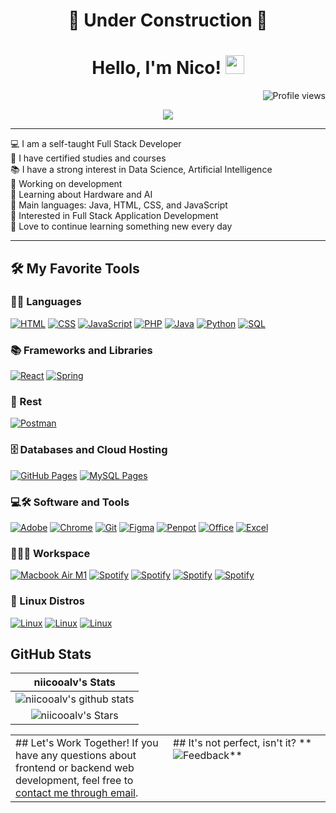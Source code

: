 <h1 align="center">🚧 Under Construction 🚧</h1>

<h1 align="center">
Hello, I'm Nico!
  <img src="https://media.giphy.com/media/hvRJCLFzcasrR4ia7z/giphy.gif" width="30"></h1> 

<img src="https://komarev.com/ghpvc/?username=niicooalv&color=green" alt="Profile views" align='right'/>
<br/>

<p align="center">
  <a href="https://github.com/niicooalv/readme-typing-svg"><img src="https://readme-typing-svg.herokuapp.com?lines=Game+Dev+Student;Full+Stack+Web+Developer;Freelancer;DS%20%7C%20AI%20%7C%20ML%20Enthusiast;Always%20Learning&center=true&width=500&height=50"></a>
</p>

<hr>

💻 I am a self-taught Full Stack Developer  
📝 I have certified studies and courses  
📚 I have a strong interest in Data Science, Artificial Intelligence  
🔭 Working on development  
🌱 Learning about Hardware and AI  
🌟 Main languages: Java, HTML, CSS, and JavaScript  
🚩 Interested in Full Stack Application Development  
💖 Love to continue learning something new every day

<hr>

## 🛠️ My Favorite Tools

### 👨‍💻 Languages
<p>
    <a href="#"><img alt="HTML" src="https://img.shields.io/badge/HTML%20-%23E34F26.svg?logo=html5&logoColor=white"></a>
    <a href="#"><img alt="CSS" src="https://img.shields.io/badge/CSS%20-%231572B6.svg?logo=css3&logoColor=white"></a>
    <a href="#"><img alt="JavaScript" src="https://img.shields.io/badge/JavaScript%20-%23F7DF1E.svg?logo=javascript&logoColor=black"></a>
    <a href="#"><img alt="PHP" src="https://img.shields.io/badge/PHP-%23777BB4.svg?logo=php&logoColor=white"></a>
    <a href="#"><img alt="Java" src="https://img.shields.io/badge/Java-%23007396.svg?logo=java&logoColor=white"></a>
    <a href="#"><img alt="Python" src="https://img.shields.io/badge/Python%20-%2314354C.svg?logo=python&logoColor=white"></a>
    <a href="#"><img alt="SQL" src="https://img.shields.io/badge/SQL%20-%23025E8C.svg?logo=amazon-dynamodb&logoColor=white"></a>
</p>

### 📚 Frameworks and Libraries
<p>
    <a href="#"><img alt="React" src="https://img.shields.io/badge/React-20232A?style=for-the-badge&logo=react&logoColor=61DAFB"></a>
    <a href="#"><img alt="Spring" src="https://img.shields.io/badge/Spring-20232A?style=for-the-badge&logo=spring&logoColor=6DB33F"></a>
</p>

### 🧪 Rest
<p>
    <a href="#"><img alt="Postman" src="https://img.shields.io/badge/Postman-FF6C37?style=for-the-badge&logo=postman&logoColor=white"></a>
</p>

### 🗄️ Databases and Cloud Hosting
<p>
    <a href="#"><img alt="GitHub Pages" src="https://img.shields.io/badge/GitHub%20Pages-%23327FC7.svg?logo=github&logoColor=white"></a>
    <a href="#"><img alt="MySQL Pages" src="https://img.shields.io/badge/MySQL%20Pages-%234479A1.svg?logo=mysql&logoColor=white"></a>
</p>

### 💻🛠️ Software and Tools
<p>
    <a href="#"><img alt="Adobe" src="https://img.shields.io/badge/Adobe%20-%23FF0000.svg?logo=adobe&logoColor=white"></a>
    <a href="#"><img alt="Chrome" src="https://img.shields.io/badge/Chrome-3DDC84?logo=google-chrome&logoColor=white"></a>
    <a href="#"><img alt="Git" src="https://img.shields.io/badge/Git%20-%23F05033.svg?logo=git&logoColor=white"></a>
    <a href="#"><img alt="Figma" src="https://img.shields.io/badge/Figma-%239B30FF.svg?logo=figma&logoColor=white"></a>
    <a href="#"><img alt="Penpot" src="https://img.shields.io/badge/Penpot-%2300E676.svg?logo=penpot&logoColor=white"></a>
    <a href="#"><img alt="Office" src="https://img.shields.io/badge/Office-%23D83B01.svg?logo=office&logoColor=white"></a>
    <a href="#"><img alt="Excel" src="https://img.shields.io/badge/Excel-%23217346.svg?logo=excel&logoColor=white"></a>
</p>

### 👨🏽‍💻 Workspace
<p>
    <a href="#"><img alt="Macbook Air M1" src="https://img.shields.io/badge/Visual%20Studio%20Code-0078d7.svg?style=for-the-badge&logo=visual-studio-code&logoColor=white"></a>
    <a href="#"><img alt="Spotify" src="https://img.shields.io/badge/Visual%20Studio-5C2D91.svg?style=for-the-badge&logo=visual-studio&logoColor=white"></a>
    <a href="#"><img alt="Spotify" src="https://img.shields.io/badge/IntelliJIDEA-000000.svg?style=for-the-badge&logo=intellij-idea&logoColor=white"></a>
    <a href="#"><img alt="Spotify" src="https://img.shields.io/badge/NetBeansIDE-1B6AC6.svg?style=for-the-badge&logo=apache-netbeans-ide&logoColor=white"></a>
    <a href="#"><img alt="Spotify" src="https://img.shields.io/badge/Eclipse-FE7A16.svg?style=for-the-badge&logo=Eclipse&logoColor=white"></a>
</p>

### 🐧 Linux Distros
<p>
    <a href="#"><img alt="Linux" src="https://img.shields.io/badge/-Lubuntu-%230065C2?style=for-the-badge&logo=lubuntu&logoColor=white"></a>
    <a href="#"><img alt="Linux" src="https://img.shields.io/badge/Ubuntu-E95420?style=for-the-badge&logo=ubuntu&logoColor=white"></a>
    <a href="#"><img alt="Linux" src="https://img.shields.io/badge/Linux%20Mint-87CF3E?style=for-the-badge&logo=Linux%20Mint&logoColor=white"></a>
</p>

## GitHub Stats

| niicooalv's Stats |
|:------------------:|
| ![niicooalv's github stats](https://github-readme-stats.vercel.app/api?username=niicooalv&show_icons=true&theme=algolia) |
| ![niicooalv's Stars](https://github-readme-stats.vercel.app/api?username=niicooalv&show_icons=true&locale=en&count_private=true&hide_rank=true&custom_title=My%20GitHub%20Stats&disable_animations=true&theme=algolia) |

<table style="border: none">
  <tr>
    <td width="50%" valign="top">
      ## Let's Work Together!
      If you have any questions about frontend or backend web development, feel free to <a href="mailto:test@test.local">contact me through email</a>.
    </td>
    <td width="50%" valign="top">
      ## It's not perfect, isn't it?
      **<img alt="Feedback" src="https://img.shields.io/badge/Ask%20me-anything-1abc9c.svg">**
    </td>
  </tr>
</table>
